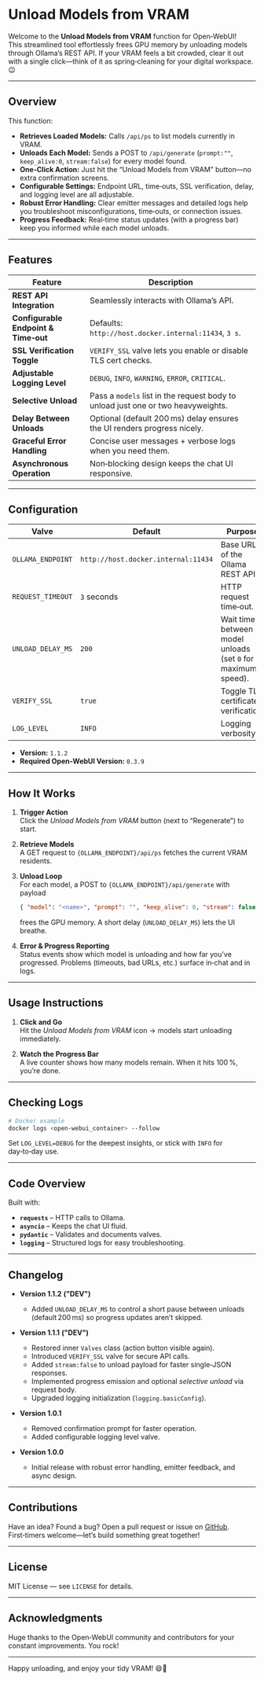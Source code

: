 # Unload Models from VRAM

Welcome to the **Unload Models from VRAM** function for Open‑WebUI!  
This streamlined tool effortlessly frees GPU memory by unloading models through Ollama’s REST API. If your VRAM feels a bit crowded, clear it out with a single click—think of it as spring‑cleaning for your digital workspace. 😉

---

## Overview

This function:

- **Retrieves Loaded Models:** Calls `/api/ps` to list models currently in VRAM.  
- **Unloads Each Model:** Sends a POST to `/api/generate` (`prompt:""`, `keep_alive:0`, `stream:false`) for every model found.  
- **One‑Click Action:** Just hit the “Unload Models from VRAM” button—no extra confirmation screens.  
- **Configurable Settings:** Endpoint URL, time‑outs, SSL verification, delay, and logging level are all adjustable.  
- **Robust Error Handling:** Clear emitter messages and detailed logs help you troubleshoot misconfigurations, time‑outs, or connection issues.  
- **Progress Feedback:** Real‑time status updates (with a progress bar) keep you informed while each model unloads.

---

## Features

| Feature | Description |
|---------|-------------|
| **REST API Integration** | Seamlessly interacts with Ollama’s API. |
| **Configurable Endpoint & Time‑out** | Defaults: `http://host.docker.internal:11434`, `3 s`. |
| **SSL Verification Toggle** | `VERIFY_SSL` valve lets you enable or disable TLS cert checks. |
| **Adjustable Logging Level** | `DEBUG`, `INFO`, `WARNING`, `ERROR`, `CRITICAL`. |
| **Selective Unload** | Pass a `models` list in the request body to unload just one or two heavyweights. |
| **Delay Between Unloads** | Optional (default 200 ms) delay ensures the UI renders progress nicely. |
| **Graceful Error Handling** | Concise user messages + verbose logs when you need them. |
| **Asynchronous Operation** | Non‑blocking design keeps the chat UI responsive. |

---

## Configuration

| Valve | Default | Purpose |
|-------|---------|---------|
| `OLLAMA_ENDPOINT` | `http://host.docker.internal:11434` | Base URL of the Ollama REST API. |
| `REQUEST_TIMEOUT` | `3` seconds | HTTP request time‑out. |
| `UNLOAD_DELAY_MS` | `200` | Wait time between model unloads (set `0` for maximum speed). |
| `VERIFY_SSL` | `true` | Toggle TLS certificate verification. |
| `LOG_LEVEL` | `INFO` | Logging verbosity. |

- **Version:** `1.1.2`  
- **Required Open‑WebUI Version:** `0.3.9`

---

## How It Works

1. **Trigger Action**  
   Click the *Unload Models from VRAM* button (next to “Regenerate”) to start.

2. **Retrieve Models**  
   A GET request to `{OLLAMA_ENDPOINT}/api/ps` fetches the current VRAM residents.

3. **Unload Loop**  
   For each model, a POST to `{OLLAMA_ENDPOINT}/api/generate` with payload  
   ```json
   { "model": "<name>", "prompt": "", "keep_alive": 0, "stream": false }
   ```  
   frees the GPU memory. A short delay (`UNLOAD_DELAY_MS`) lets the UI breathe.

4. **Error & Progress Reporting**  
   Status events show which model is unloading and how far you’ve progressed. Problems (timeouts, bad URLs, etc.) surface in‑chat and in logs.

---

## Usage Instructions

1. **Click and Go**  
   Hit the *Unload Models from VRAM* icon → models start unloading immediately.

2. **Watch the Progress Bar**  
   A live counter shows how many models remain. When it hits 100 %, you’re done.

---

## Checking Logs

```bash
# Docker example
docker logs <open-webui_container> --follow
```

Set `LOG_LEVEL=DEBUG` for the deepest insights, or stick with `INFO` for day‑to‑day use.

---

## Code Overview

Built with:

- **`requests`** – HTTP calls to Ollama.  
- **`asyncio`** – Keeps the chat UI fluid.  
- **`pydantic`** – Validates and documents valves.  
- **`logging`** – Structured logs for easy troubleshooting.

---

## Changelog

- **Version 1.1.2**  **("DEV")**  
  - Added `UNLOAD_DELAY_MS` to control a short pause between unloads (default 200 ms) so progress updates aren’t skipped.  

- **Version 1.1.1**  **("DEV")**  
  - Restored inner `Valves` class (action button visible again).  
  - Introduced `VERIFY_SSL` valve for secure API calls.  
  - Added `stream:false` to unload payload for faster single‑JSON responses.  
  - Implemented progress emission and optional *selective unload* via request body.  
  - Upgraded logging initialization (`logging.basicConfig`).  

- **Version 1.0.1**  
  - Removed confirmation prompt for faster operation.  
  - Added configurable logging level valve.  

- **Version 1.0.0**  
  - Initial release with robust error handling, emitter feedback, and async design.

---

## Contributions

Have an idea? Found a bug? Open a pull request or issue on [GitHub](https://github.com/BrandXX/open-webui/).  
First‑timers welcome—let’s build something great together!

---

## License

MIT License — see `LICENSE` for details.

---

## Acknowledgments

Huge thanks to the Open‑WebUI community and contributors for your constant improvements. You rock!

---

Happy unloading, and enjoy your tidy VRAM! 😄🚀

